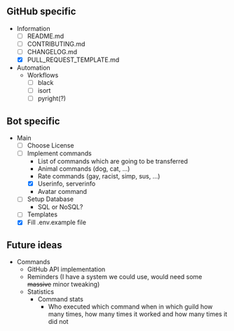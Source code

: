 ## GitHub specific

+ Information
  + [ ] README.md
  + [ ] CONTRIBUTING.md
  + [ ] CHANGELOG.md
  + [x] PULL_REQUEST_TEMPLATE.md
+ Automation
  + Workflows
    + [ ] black
    + [ ] isort
    + [ ] pyright(?)

## Bot specific
+ Main
  + [ ] Choose License
  + [ ] Implement commands
    + List of commands which are going to be transferred
    + Animal commands (dog, cat, ...)
    + Rate commands (gay, racist, simp, sus, ...)
    + [x] Userinfo, serverinfo
    + Avatar command
  + [ ] Setup Database
    + SQL or NoSQL?
  + [ ] Templates
  + [x] Fill .env.example file

## Future ideas
+ Commands
  + GitHub API implementation
  + Reminders (I have a system we could use, would need some ~~massive~~ minor tweaking)
  + Statistics
    + Command stats
      + Who executed which command when in which guild how many times, how many times it worked and how many times it did not

